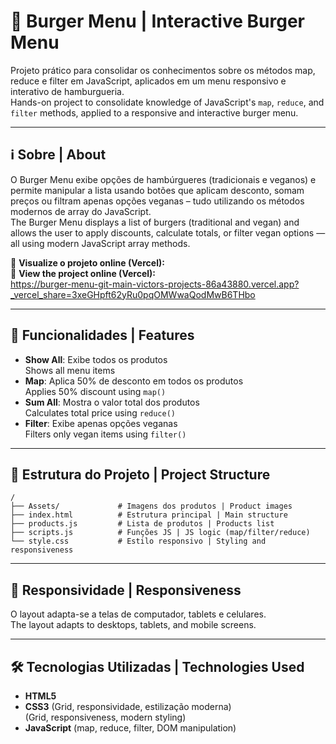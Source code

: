 
# 🍔 Burger Menu | Interactive Burger Menu

Projeto prático para consolidar os conhecimentos sobre os métodos map, reduce e filter em JavaScript, aplicados em um menu responsivo e interativo de hamburgueria.  
Hands-on project to consolidate knowledge of JavaScript's `map`, `reduce`, and `filter` methods, applied to a responsive and interactive burger menu.

---

## ℹ️ Sobre | About

O Burger Menu exibe opções de hambúrgueres (tradicionais e veganos) e permite manipular a lista usando botões que aplicam desconto, somam preços ou filtram apenas opções veganas – tudo utilizando os métodos modernos de array do JavaScript.  
The Burger Menu displays a list of burgers (traditional and vegan) and allows the user to apply discounts, calculate totals, or filter vegan options — all using modern JavaScript array methods.

🔗 **Visualize o projeto online (Vercel):**  
🔗 **View the project online (Vercel):**  
https://burger-menu-git-main-victors-projects-86a43880.vercel.app?_vercel_share=3xeGHpft62yRu0pqOMWwaQodMwB6THbo

---

## 🧩 Funcionalidades | Features

- **Show All**: Exibe todos os produtos  
  Shows all menu items  
- **Map**: Aplica 50% de desconto em todos os produtos  
  Applies 50% discount using `map()`  
- **Sum All**: Mostra o valor total dos produtos  
  Calculates total price using `reduce()`  
- **Filter**: Exibe apenas opções veganas  
  Filters only vegan items using `filter()`

---

## 📁 Estrutura do Projeto | Project Structure

```
/
├── Assets/             # Imagens dos produtos | Product images
├── index.html          # Estrutura principal | Main structure
├── products.js         # Lista de produtos | Products list
├── scripts.js          # Funções JS | JS logic (map/filter/reduce)
└── style.css           # Estilo responsivo | Styling and responsiveness
```

---

## 📱 Responsividade | Responsiveness

O layout adapta-se a telas de computador, tablets e celulares.  
The layout adapts to desktops, tablets, and mobile screens.

---

## 🛠️ Tecnologias Utilizadas | Technologies Used

- **HTML5**
- **CSS3** (Grid, responsividade, estilização moderna)  
  (Grid, responsiveness, modern styling)
- **JavaScript** (map, reduce, filter, DOM manipulation)

